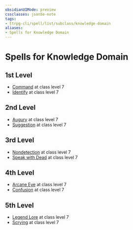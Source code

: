 ```yaml
---
obsidianUIMode: preview
cssclasses: json5e-note
tags:
- ttrpg-cli/spell/list/subclass/knowledge-domain
aliases:
- Spells for Knowledge Domain
---
```

# Spells for Knowledge Domain

## 1st Level

- [Command](/3-Mechanics/CLI/spells/command-xphb.md "XPHB") at class level 7
- [Identify](/3-Mechanics/CLI/spells/identify-xphb.md "XPHB") at class level 7

## 2nd Level

- [Augury](/3-Mechanics/CLI/spells/augury-xphb.md "XPHB") at class level 7
- [Suggestion](/3-Mechanics/CLI/spells/suggestion-xphb.md "XPHB") at class level 7

## 3rd Level

- [Nondetection](/3-Mechanics/CLI/spells/nondetection-xphb.md "XPHB") at class level 7
- [Speak with Dead](/3-Mechanics/CLI/spells/speak-with-dead-xphb.md "XPHB") at class level 7

## 4th Level

- [Arcane Eye](/3-Mechanics/CLI/spells/arcane-eye-xphb.md "XPHB") at class level 7
- [Confusion](/3-Mechanics/CLI/spells/confusion-xphb.md "XPHB") at class level 7

## 5th Level

- [Legend Lore](/3-Mechanics/CLI/spells/legend-lore-xphb.md "XPHB") at class level 7
- [Scrying](/3-Mechanics/CLI/spells/scrying-xphb.md "XPHB") at class level 7